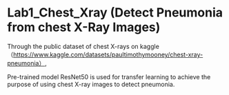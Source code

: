 # Lab1_Chest_Xray (Detect Pneumonia from chest X-Ray Images)
Through the public dataset of chest X-rays on kaggle （https://www.kaggle.com/datasets/paultimothymooney/chest-xray-pneumonia）,

Pre-trained model ResNet50 is used for transfer learning to achieve the purpose of using chest X-ray images to detect pneumonia.

